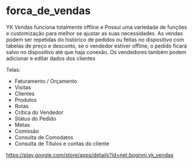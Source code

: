 # forca_de_vendas

YK Vendas funciona totalmente offline e Possuí uma variedade de funções e customização para melhor se ajustar as suas necessidades. As vendas podem ser repetidas do histórico de pedidos ou feitas no dispositivo com tabelas de preço e desconto, se o vendedor estiver offline, o pedido ficará salvo no dispositivo até que haja conexão. Os vendedores também podem adicionar e editar dados dos clientes

Telas:
+ Faturamento / Orçamento
+ Visitas
+ Clientes
+ Produtos
+ Rotas
+ Crítica do Vendedor
+ Status do Pedido
+ Metas
+ Comissão
+ Consulta de Comodatos
+ Consulta de Títulos e contas do cliente


https://play.google.com/store/apps/details?id=net.boginni.yk_vendas
